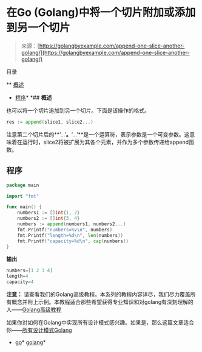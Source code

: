 <!--yml

类别：未分类

日期：2024-10-13 06:43:09

-->

# 在Go (Golang)中将一个切片附加或添加到另一个切片

> 来源：[https://golangbyexample.com/append-one-slice-another-golang/](https://golangbyexample.com/append-one-slice-another-golang/)

目录

**   [概述](#Overview "Overview")

+   [程序](#Program "Program")*  *## **概述**

也可以将一个切片追加到另一个切片。下面是该操作的格式。

```go
res := append(slice1, slice2...)
```

注意第二个切片后的**‘…’**。**‘…’**是一个运算符，表示参数是一个可变参数。这意味着在运行时，slice2将被扩展为其各个元素，并作为多个参数传递给append函数。

## **程序**

```go
package main

import "fmt"

func main() {
    numbers1 := []int{1, 2}
    numbers2 := []int{3, 4}
    numbers := append(numbers1, numbers2...)
    fmt.Printf("numbers=%v\n", numbers)
    fmt.Printf("length=%d\n", len(numbers))
    fmt.Printf("capacity=%d\n", cap(numbers))
}
```

**输出**

```go
numbers=[1 2 3 4]
length=4
capacity=4
```

**注意：** 请查看我们的Golang高级教程。本系列的教程内容详尽，我们尽力覆盖所有概念并附上示例。本教程适合那些希望获得专业知识和对golang有深刻理解的人——[Golang高级教程](https://golangbyexample.com/golang-comprehensive-tutorial/)

如果你对如何在Golang中实现所有设计模式感兴趣。如果是，那么这篇文章适合你——[所有设计模式Golang](https://golangbyexample.com/all-design-patterns-golang/)

+   [go](https://golangbyexample.com/tag/go/)*   [golang](https://golangbyexample.com/tag/golang/)*
